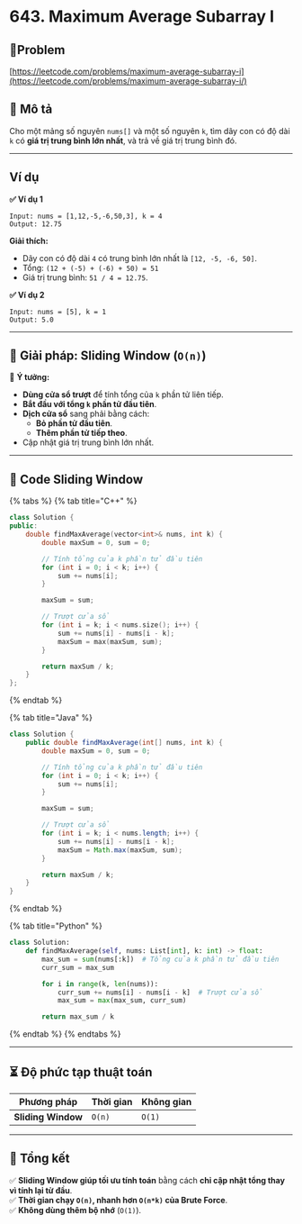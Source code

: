 # 643. Maximum Average Subarray I

## 🎯Problem

[https://leetcode.com/problems/maximum-average-subarray-i](https://leetcode.com/problems/maximum-average-subarray-i/)

## 🧾 **Mô tả**

Cho một mảng số nguyên `nums[]` và một số nguyên `k`, tìm dãy con có độ dài `k` có **giá trị trung bình lớn nhất**, và trả về giá trị trung bình đó.

***

## **Ví dụ**

**✅ Ví dụ 1**

```
Input: nums = [1,12,-5,-6,50,3], k = 4
Output: 12.75
```

**Giải thích:**

* Dãy con có độ dài `4` có trung bình lớn nhất là `[12, -5, -6, 50]`.
* Tổng: `(12 + (-5) + (-6) + 50) = 51`
* Giá trị trung bình: `51 / 4 = 12.75`.

**✅ Ví dụ 2**

```
Input: nums = [5], k = 1
Output: 5.0
```

***

## 🔎 **Giải pháp: Sliding Window (`O(n)`)**

📌 **Ý tưởng:**

* **Dùng cửa sổ trượt** để tính tổng của `k` phần tử liên tiếp.
* **Bắt đầu với tổng `k` phần tử đầu tiên**.
* **Dịch cửa sổ** sang phải bằng cách:
  * **Bỏ phần tử đầu tiên**.
  * **Thêm phần tử tiếp theo**.
* Cập nhật giá trị trung bình lớn nhất.

***

## **🚀 Code Sliding Window**

{% tabs %}
{% tab title="C++" %}
```cpp
class Solution {
public:
    double findMaxAverage(vector<int>& nums, int k) {
        double maxSum = 0, sum = 0;

        // Tính tổng của k phần tử đầu tiên
        for (int i = 0; i < k; i++) {
            sum += nums[i];
        }

        maxSum = sum;

        // Trượt cửa sổ
        for (int i = k; i < nums.size(); i++) {
            sum += nums[i] - nums[i - k];
            maxSum = max(maxSum, sum);
        }

        return maxSum / k;
    }
};
```
{% endtab %}

{% tab title="Java" %}
```java
class Solution {
    public double findMaxAverage(int[] nums, int k) {
        double maxSum = 0, sum = 0;

        // Tính tổng của k phần tử đầu tiên
        for (int i = 0; i < k; i++) {
            sum += nums[i];
        }

        maxSum = sum;

        // Trượt cửa sổ
        for (int i = k; i < nums.length; i++) {
            sum += nums[i] - nums[i - k];
            maxSum = Math.max(maxSum, sum);
        }

        return maxSum / k;
    }
}
```
{% endtab %}

{% tab title="Python" %}
```python
class Solution:
    def findMaxAverage(self, nums: List[int], k: int) -> float:
        max_sum = sum(nums[:k])  # Tổng của k phần tử đầu tiên
        curr_sum = max_sum

        for i in range(k, len(nums)):
            curr_sum += nums[i] - nums[i - k]  # Trượt cửa sổ
            max_sum = max(max_sum, curr_sum)

        return max_sum / k
```
{% endtab %}
{% endtabs %}

***

## **⏳ Độ phức tạp thuật toán**

| Phương pháp        | Thời gian | Không gian |
| ------------------ | --------- | ---------- |
| **Sliding Window** | `O(n)`    | `O(1)`     |

***

## **📌 Tổng kết**

✅ **Sliding Window giúp tối ưu tính toán** bằng cách **chỉ cập nhật tổng thay vì tính lại từ đầu**.\
✅ **Thời gian chạy `O(n)`, nhanh hơn `O(n*k)` của Brute Force**.\
✅ **Không dùng thêm bộ nhớ** (`O(1)`).




